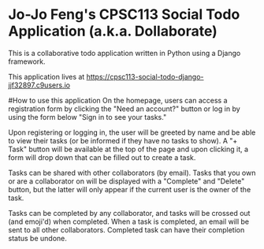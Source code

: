 # Jo-Jo Feng's CPSC113 Social Todo Application (a.k.a. Dollaborate)
This is a collaborative todo application written in Python using a Django framework.

This application lives at https://cpsc113-social-todo-django-jjf32897.c9users.io

#How to use this application
On the homepage, users can access a registration form by clicking the "Need an account?" button or log in by using the form below "Sign in to see your tasks."

Upon registering or logging in, the user will be greeted by name and be able to view their tasks (or be informed if they have no tasks to show). A "+ Task" button will be available at the top of the page and upon clicking it, a form will drop down that can be filled out to create a task.

Tasks can be shared with other collaborators (by email). Tasks that you own or are a collaborator on will be displayed with a "Complete" and "Delete" button, but the latter will only appear if the current user is the owner of the task.

Tasks can be completed by any collaborator, and tasks will be crossed out (and emoji'd) when completed. When a task is completed, an email will be sent to all other collaborators. Completed task can have their completion status be undone.
